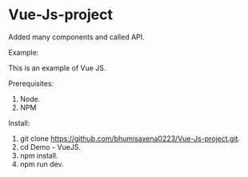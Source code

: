 # Vue-Js-project
Added many components and called API.

Example:

This is an example of Vue JS.

Prerequisites:
 1. Node.
 2. NPM
 
 Install:
 1. git clone https://github.com/bhumisaxena0223/Vue-Js-project.git.
 2. cd Demo - VueJS.
 3. npm install.
 4. npm run dev.


